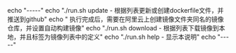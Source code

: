 echo "-----"
echo "./run.sh update      - 根据列表更新或创建dockerfile文件，并推送到github"
echo "                       执行完成后，需要在阿里云上创建镜像文件夹同名的镜像仓库，并设置自动构建镜像"
echo "./run.sh download    - 根据列表下载镜像到本地，并且标签为镜像列表中的定义"
echo "./run.sh help        - 显示本说明"
echo "-----"
